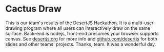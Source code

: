 Cactus Draw
===========

This is our team's results of the DesertJS Hackathon.  It is a multi-user drawing program where all users can interactively draw on the same surface.  Back-end is nodejs, front-end presumes your browser supports canvas.  See [desertjs.org](http://desertjs.org/) for more info and [github.com/desertjs](https://github.com/desertjs) for both slides and other teams' projects.  Thanks, team.  It was a wonderful day.